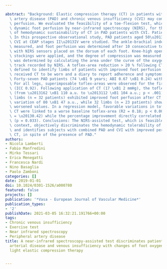 ---
abstract: "Background: Elastic compression therapy (CT) in patients with peripheral\
  \ artery disease (PAD) and chronic venous insufficiency (CVI) may compromise arterial\
  \ perfusion. We evaluated the feasibility of a toe-flexion test, which quantifies\
  \ dynamic foot perfusion by near-infrared spectroscopy (NIRS), for the assessment\
  \ of hemodynamic sustainability of CT in PAD patients with CVI. Patients and methods:\
  \ In this prospective observational study, PAD patients aged 50\u201385 with combined\
  \ CVI at CEAP stages II\u2013IV were studied. The ankle-brachial index (ABI) was\
  \ measured, and foot perfusion was determined after 10 consecutive toe-flexion movements\
  \ with NIRS sensors placed on the dorsum of each foot. Knee-high open-toe compression\
  \ stockings were applied, and the degree of compression was measured. Toflex-area\
  \ was determined by calculating the area under the curve of the oxygenated hemoglobin\
  \ track recorded by NIRS. A toflex-area reduction > 20 % following CT was arbitrarily\
  \ defined to identify limbs of patients with improved foot perfusion. These subjects\
  \ received CT to be worn and a diary to report adherence and symptoms. Results:\
  \ Forty-seven PAD patients (74 \xB1 9 years; ABI 0.67 \xB1 0.24) with CVI were enrolled.\
  \ For all legs, superimposable toflex-areas were observed for the first two attempts\
  \ (ICC 0.92). Following application of CT (17 \xB1 2 mmHg), the toflex-area improved\
  \ (from \u2013162 \xB1 110 a.u. to \u2013112 \xB1 104 a.u.; p < .001). Sixty-two\
  \ limbs (n = 32 patients) exhibited improved foot perfusion after CT, with a mean\
  \ variation of 80 \xB1 47 a.u., while 32 limbs (n = 23 patients) showed stable or\
  \ worsened values. In a regression model, favorable variations in toflex-area after\
  \ CT were linked to a worse baseline toflex-area (R2 = 0.18; p < 0.001; rpartial\
  \ = \u20130.42) while the percentage improvement directly correlated with CEAP class\
  \ (p = 0.033). Conclusions: The NIRS-assisted test, which is feasible in a laboratory\
  \ context, objectively discriminates the hemodynamic tolerability of the treatment\
  \ and identifies subjects with combined PAD and CVI with improved perfusion after\
  \ CT, in spite of the presence of PAD."
authors:
- Nicola Lamberti
- Fabio Manfredini
- Mirko Tessari
- Erica Menegatti
- Francesca Nardi
- Nino Basaglia
- Paolo Zamboni
categories: []
date: 2019-01-01
doi: 10.1024/0301-1526/a000780
featured: false
projects: []
publication: '*Vasa - European Journal of Vascular Medicine*'
publication_types:
- '2'
publishDate: 2021-03-05 16:32:21.191766+00:00
tags:
- Chronic venous insufficiency
- Exercise test
- Near infrared spectroscopy
- Peripheral artery disease
title: A near-infrared spectroscopy-assisted test discriminates patients with peripheral
  arterial disease and venous insufficiency with changes of foot oxygenation following
  light elastic compression therapy

---
